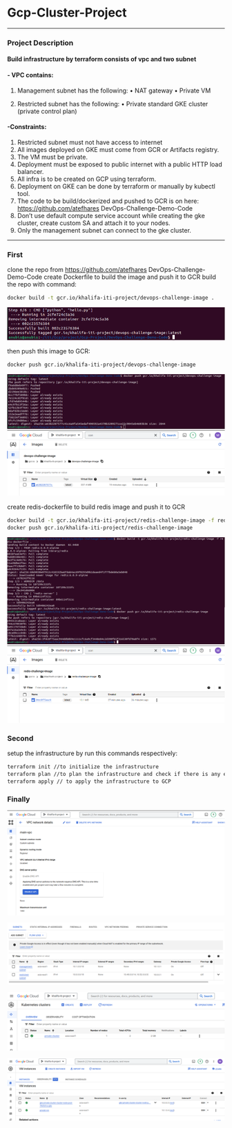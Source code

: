 # Gcp-Cluster-Project
<hr>

### Project Description
#### Build infrastructure by terraform consists of vpc and two subnet
#### - VPC contains:
 1. Management subnet has the following:
    • NAT gateway
    • Private VM

  2. Restricted subnet has the following:
     • Private standard GKE cluster (private control plan) 
#### -Constraints:
  1. Restricted subnet must not have access to internet
  2. All images deployed on GKE must come from GCR or Artifacts registry.
  3. The VM must be private.
  4. Deployment must be exposed to public internet with a public HTTP load balancer.
  5. All infra is to be created on GCP using terraform.
  6. Deployment on GKE can be done by terraform or manually by kubectl tool.
  7. The code to be build/dockerized and pushed to GCR is on here: https://github.com/atefhares DevOps-Challenge-Demo-Code
  8. Don’t use default compute service account while creating the gke cluster, create custom SA and attach it to your nodes.
  9. Only the management subnet can connect to the gke cluster.

<hr>

### First
clone the repo from https://github.com/atefhares DevOps-Challenge-Demo-Code
create Dockerfile to build the image and push it to GCR
build the repo with command:
```bash
docker build -t gcr.io/khalifa-iti-project/devops-challenge-image .
```
![image info](Screenshot/image-build.png)

then push this image to GCR:
```bash
docker push gcr.io/khalifa-iti-project/devops-challenge-image
```
![image info](Screenshot/push-image.png)
![image info](Screenshot/GCR-image.png)

create redis-dockerfile to build redis image and push it to GCR
```bash
docker build -t gcr.io/khalifa-iti-project/redis-challenge-image -f redis-dockerfile .
docker push gcr.io/khalifa-iti-project/redis-challenge-image
```
![image info](Screenshot/redis-image.png)
![image info](Screenshot/GCR-redis-image.png)


### Second
setup the infrastructure by run this commands respectively:
```bash
terraform init //to initialize the infrastructure
terraform plan //to plan the infrastructure and check if there is any errors
terraform apply // to apply the infrastructure to GCP
```

### Finally
![image info](Screenshot/vpc.png)

![image info](Screenshot/subnets.png)

![image info](Screenshot/cluster.png)

![image info](Screenshot/vms.png)
